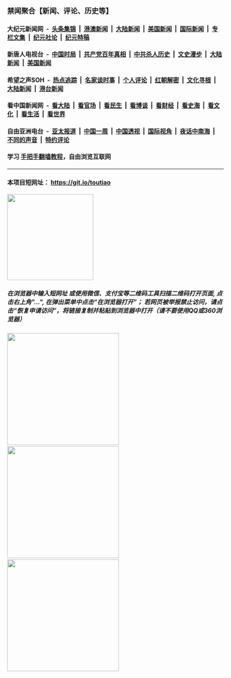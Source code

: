 ### 禁闻聚合【新闻、评论、历史等】

#### 大纪元新闻网 &nbsp;-&nbsp; [头条集锦](indexes/E头条集锦.md?t=02141222) &nbsp;|&nbsp; [港澳新闻](indexes/E港澳新闻.md?t=02141222)  &nbsp;|&nbsp; [大陆新闻](indexes/E大陆新闻.md?t=02141222) &nbsp;|&nbsp; [美国新闻](indexes/E美国新闻.md?t=02141222) &nbsp;|&nbsp; [国际新闻](indexes/E国际新闻.md?t=02141222) &nbsp;|&nbsp; [专栏文集](indexes/E专栏文集.md?t=02141222) &nbsp;|&nbsp; [纪元社论](indexes/E纪元社论.md?t=02141222) &nbsp;|&nbsp; [纪元特稿](indexes/E纪元特稿.md?t=02141222) 

#### 新唐人电视台 &nbsp;-&nbsp; [中国时局](indexes/N中国时局.md?t=02141222) &nbsp;|&nbsp; [共产党百年真相](indexes/N共产党百年真相.md?t=02141222) &nbsp;|&nbsp; [中共杀人历史](indexes/N中共杀人历史.md?t=02141222) &nbsp;|&nbsp; [文史漫步](indexes/N文史漫步.md?t=02141222) &nbsp;|&nbsp; [大陆新闻](indexes/N大陆新闻.md?t=02141222) &nbsp;|&nbsp; [美国新闻](indexes/N美国新闻.md?t=02141222)

#### 希望之声SOH &nbsp;-&nbsp; [热点追踪](indexes/H热点追踪.md?t=02141222) &nbsp;|&nbsp; [名家谈时事](indexes/H名家谈时事.md?t=02141222) &nbsp;|&nbsp; [个人评论](indexes/H个人评论.md?t=02141222)  &nbsp;|&nbsp; [红朝解密](indexes/H红朝解密.md?t=02141222) &nbsp;|&nbsp; [文化寻根](indexes/H文化寻根.md?t=02141222) &nbsp;|&nbsp; [大陆新闻](indexes/H大陆新闻.md?t=02141222) &nbsp;|&nbsp; [港台新闻](indexes/H港台新闻.md?t=02141222)

#### 看中国新闻网 &nbsp;-&nbsp; [看大陆](indexes/S看大陆.md?t=02141222) &nbsp;|&nbsp; [看官场](indexes/S看官场.md?t=02141222) &nbsp;|&nbsp; [看民生](indexes/S看民生.md?t=02141222)  &nbsp;|&nbsp; [看博谈](indexes/S看博谈.md?t=02141222) &nbsp;|&nbsp; [看财经](indexes/S看财经.md?t=02141222) &nbsp;|&nbsp; [看史海](indexes/S看史海.md?t=02141222) &nbsp;|&nbsp; [看文化](indexes/S看文化.md?t=02141222) &nbsp;|&nbsp; [看生活](indexes/S看生活.md?t=02141222) &nbsp;|&nbsp; [看世界](indexes/S看世界.md?t=02141222)

#### 自由亚洲电台 &nbsp;-&nbsp; [亚太报道](indexes/R亚太报道.md?t=02141222) &nbsp;|&nbsp; [中国一周](indexes/R中国一周.md?t=02141222) &nbsp;|&nbsp; [中国透视](indexes/R中国透视.md?t=02141222)  &nbsp;|&nbsp; [国际视角](indexes/R国际视角.md?t=02141222) &nbsp;|&nbsp; [夜话中南海](indexes/R夜话中南海.md?t=02141222) &nbsp;|&nbsp; [不同的声音](indexes/R不同的声音.md?t=02141222) &nbsp;|&nbsp; [特约评论](indexes/R特约评论.md?t=02141222)

#### 学习 [手把手翻墙教程](https://github.com/gfw-breaker/guides/wiki)，自由浏览互联网

----

#### 本项目短网址： https://git.io/toutiao
<img src="https://raw.githubusercontent.com/gfw-breaker/banned-news/master/scripts/img/qr.png" width="200px"/>  

##### 在浏览器中输入短网址 或使用微信、支付宝等二维码工具扫描二维码打开页面, 点击右上角"...", 在弹出菜单中点击“在浏览器打开”； 若网页被举报禁止访问，请点击“恢复申请访问”，将链接复制并粘贴到浏览器中打开（请不要使用QQ或360浏览器）

<img src="https://raw.githubusercontent.com/gfw-breaker/banned-news/master/scripts/img/1.png" width="260px"/> &nbsp; <img src="https://raw.githubusercontent.com/gfw-breaker/banned-news/master/scripts/img/2.png" width="260px"/> &nbsp; <img src="https://raw.githubusercontent.com/gfw-breaker/banned-news/master/scripts/img/3.png" width="260px"/>
